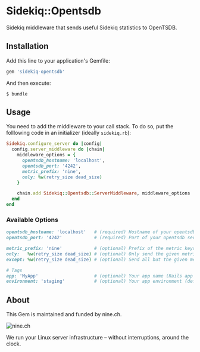 # Sidekiq::Opentsdb

Sidekiq middleware that sends useful Sidekiq statistics to OpenTSDB.

## Installation

Add this line to your application's Gemfile:

```ruby
gem 'sidekiq-opentsdb'
```

And then execute:

    $ bundle

## Usage

You need to add the middleware to your call stack. To do so, put the folllowing code in an initializer (ideally `sidekiq.rb`):

```ruby
Sidekiq.configure_server do |config|
  config.server_middleware do |chain|
    middleware_options = {
      opentsdb_hostname: 'localhost',
      opentsdb_port: '4242',
      metric_prefix: 'nine',
      only: %w(retry_size dead_size)
    }

    chain.add Sidekiq::Opentsdb::ServerMiddleware, middleware_options
  end
end
```

### Available Options

```ruby
opentsdb_hostname: 'localhost'   # (required) Hostname of your opentsdb server.
opentsdb_port: '4242'            # (required) Port of your opentsdb server.

metric_prefix: 'nine'            # (optional) Prefix of the metric keys (default: '').
only:   %w(retry_size dead_size) # (optional) Only send the given metrics to OpenTSDB.
except: %w(retry_size dead_size) # (optional) Send all but the given metrics to OpenTSDB.

# Tags
app: 'MyApp'                     # (optional) Your app name (Rails app name if available)
environment: 'staging'           # (optional) Your app environment (default: ENV['RACK_ENV'])
```

## About

This Gem is maintained and funded by nine.ch.

![nine.ch](https://blog.nine.ch/assets/logo.png)

We run your Linux server infrastructure – without interruptions, around the clock.
